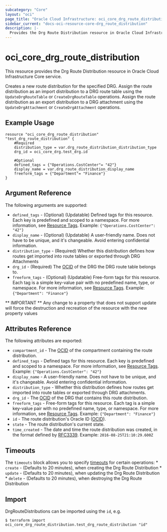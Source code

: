 ```yaml
---
subcategory: "Core"
layout: "oci"
page_title: "Oracle Cloud Infrastructure: oci_core_drg_route_distribution"
sidebar_current: "docs-oci-resource-core-drg_route_distribution"
description: |-
  Provides the Drg Route Distribution resource in Oracle Cloud Infrastructure Core service
---
```


# oci_core_drg_route_distribution
This resource provides the Drg Route Distribution resource in Oracle Cloud Infrastructure Core service.

Creates a new route distribution for the specified DRG. 
Assign the route distribution as an import distribution to a DRG route table using the `UpdateDrgRouteTable` or `CreateDrgRouteTable` operations.
Assign the route distribution as an export distribution to a DRG attachment
using the `UpdateDrgAttachment` or `CreateDrgAttachment` operations.


## Example Usage

```hcl
resource "oci_core_drg_route_distribution" "test_drg_route_distribution" {
	#Required
	distribution_type = var.drg_route_distribution_distribution_type
	drg_id = oci_core_drg.test_drg.id

	#Optional
	defined_tags = {"Operations.CostCenter"= "42"}
	display_name = var.drg_route_distribution_display_name
	freeform_tags = {"Department"= "Finance"}
}
```

## Argument Reference

The following arguments are supported:

* `defined_tags` - (Optional) (Updatable) Defined tags for this resource. Each key is predefined and scoped to a namespace. For more information, see [Resource Tags](https://docs.cloud.oracle.com/iaas/Content/General/Concepts/resourcetags.htm).  Example: `{"Operations.CostCenter": "42"}` 
* `display_name` - (Optional) (Updatable) A user-friendly name. Does not have to be unique, and it's changeable. Avoid entering confidential information. 
* `distribution_type` - (Required) Whether this distribution defines how routes get imported into route tables or exported through DRG Attachments 
* `drg_id` - (Required) The [OCID](https://docs.cloud.oracle.com/iaas/Content/General/Concepts/identifiers.htm) of the DRG the DRG route table belongs to. 
* `freeform_tags` - (Optional) (Updatable) Free-form tags for this resource. Each tag is a simple key-value pair with no predefined name, type, or namespace. For more information, see [Resource Tags](https://docs.cloud.oracle.com/iaas/Content/General/Concepts/resourcetags.htm).  Example: `{"Department": "Finance"}` 


** IMPORTANT **
Any change to a property that does not support update will force the destruction and recreation of the resource with the new property values

## Attributes Reference

The following attributes are exported:

* `compartment_id` - The [OCID](https://docs.cloud.oracle.com/iaas/Content/General/Concepts/identifiers.htm) of the compartment containing the route distribution.
* `defined_tags` - Defined tags for this resource. Each key is predefined and scoped to a namespace. For more information, see [Resource Tags](https://docs.cloud.oracle.com/iaas/Content/General/Concepts/resourcetags.htm).  Example: `{"Operations.CostCenter": "42"}` 
* `display_name` - A user-friendly name. Does not have to be unique, and it's changeable. Avoid entering confidential information. 
* `distribution_type` - Whether this distribution defines how routes get imported into route tables or exported through DRG attachments. 
* `drg_id` - The [OCID](https://docs.cloud.oracle.com/iaas/Content/General/Concepts/identifiers.htm) of the DRG that contains this route distribution. 
* `freeform_tags` - Free-form tags for this resource. Each tag is a simple key-value pair with no predefined name, type, or namespace. For more information, see [Resource Tags](https://docs.cloud.oracle.com/iaas/Content/General/Concepts/resourcetags.htm).  Example: `{"Department": "Finance"}` 
* `id` - The route distribution's Oracle ID ([OCID](https://docs.cloud.oracle.com/iaas/Content/General/Concepts/identifiers.htm)).
* `state` - The route distribution's current state.
* `time_created` - The date and time the route distribution was created, in the format defined by [RFC3339](https://tools.ietf.org/html/rfc3339).  Example: `2016-08-25T21:10:29.600Z` 

## Timeouts

The `timeouts` block allows you to specify [timeouts](https://registry.terraform.io/providers/hashicorp/oci/latest/docs/guides/changing_timeouts) for certain operations:
	* `create` - (Defaults to 20 minutes), when creating the Drg Route Distribution
	* `update` - (Defaults to 20 minutes), when updating the Drg Route Distribution
	* `delete` - (Defaults to 20 minutes), when destroying the Drg Route Distribution


## Import

DrgRouteDistributions can be imported using the `id`, e.g.

```
$ terraform import oci_core_drg_route_distribution.test_drg_route_distribution "id"
```


